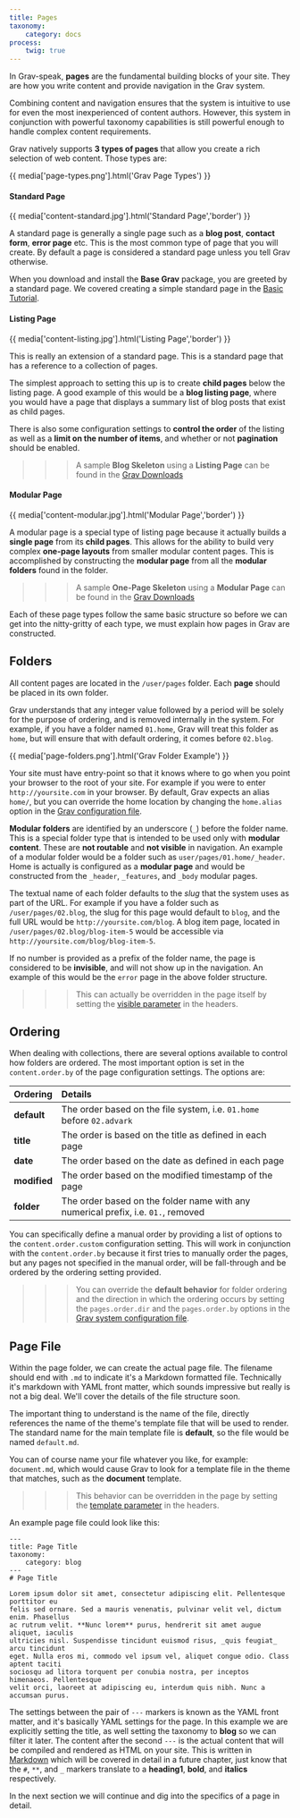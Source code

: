 ```yaml
---
title: Pages
taxonomy:
    category: docs
process:
	twig: true
---
```


In Grav-speak, **pages** are the fundamental building blocks of your site.  They are how you write content and provide navigation in the Grav system.  

Combining content and navigation ensures that the system is intuitive to use for even the most inexperienced of content authors. However, this system in conjunction with powerful taxonomy capabilities is still powerful enough to handle complex content requirements.

Grav natively supports **3 types of pages** that allow you create a rich selection of web content. Those types are:

{{ media['page-types.png'].html('Grav Page Types') }}

#### Standard Page

{{ media['content-standard.jpg'].html('Standard Page','border') }}

A standard page is generally a single page such as a **blog post**, **contact form**, **error page** etc. This is the most common type of page that you will create. By default a page is considered a standard page unless you tell Grav otherwise.

When you download and install the **Base Grav** package, you are greeted by a standard page.  We covered creating a simple standard page in the [Basic Tutorial][basic].

#### Listing Page

{{ media['content-listing.jpg'].html('Listing Page','border') }}

This is really an extension of a standard page. This is a standard page that has a reference to a collection of pages. 

The simplest approach to setting this up is to create **child pages** below the listing page. A good example of this would be a **blog listing page**, where you would have a page that displays a summary list of blog posts that exist as child pages. 

There is also some configuration settings to **control the order** of the listing as well as a **limit on the number of items**, and whether or not **pagination** should be enabled.

>>> A sample **Blog Skeleton** using a **Listing Page** can be found in the [Grav Downloads][downloads]

#### Modular Page

{{ media['content-modular.jpg'].html('Modular Page','border') }}

A modular page is a special type of listing page because it actually builds a **single page** from its **child pages**. This allows for the ability to build very complex **one-page layouts** from smaller modular content pages.  This is accomplished by constructing the **modular page** from all the **modular folders** found in the folder. 

>>> A sample **One-Page Skeleton** using a **Modular Page** can be found in the [Grav Downloads][downloads]

Each of these page types follow the same basic structure so before we can get into the nitty-gritty of each type, we must explain how pages in Grav are constructed.

## Folders

All content pages are located in the `/user/pages` folder. Each **page** should be placed in its own folder.

Grav understands that any integer value followed by a period will be solely for the purpose of ordering, and is removed internally in the system.  For example, if you have a folder named `01.home`, Grav will treat this folder as `home`, but will ensure that with default ordering, it comes before `02.blog`.

{{ media['page-folders.png'].html('Grav Folder Example') }}

Your site must have entry-point so that it knows where to go when you point your browser to the root of your site. For example if you were to enter `http://yoursite.com` in your browser.  By default, Grav expects an alias `home/`, but you can override the home location by changing the `home.alias` option in the [Grav configuration file](../basics/grav-configuration).

**Modular folders** are identified by an underscore (`_`) before the folder name.  This is a special folder type that is intended to be used only with **modular content**.  These are **not routable** and **not visible** in navigation. An example of a modular folder would be a folder such as `user/pages/01.home/_header`. Home is actually is configured as a **modular page** and would be constructed from the `_header`, `_features`, and `_body` modular pages.

The textual name of each folder defaults to the _slug_ that the system uses as part of the URL.  For example if you have a folder such as `/user/pages/02.blog`, the slug for this page would default to `blog`, and the full URL would be `http://yoursite.com/blog`. A blog item page, located in `/user/pages/02.blog/blog-item-5` would be accessible via `http://yoursite.com/blog/blog-item-5`.

If no number is provided as a prefix of the folder name, the page is considered to be **invisible**, and will not show up in the navigation. An example of this would be the `error` page in the above folder structure.

>>> This can actually be overridden in the page itself by setting the [visible parameter][headers] in the headers.

## Ordering

When dealing with collections, there are several options available to control how folders are ordered. The most important option is set in the `content.order.by` of the page configuration settings. The options are:

| Ordering     | Details                                                                           |
| :----------  | :----------                                                                       |
| **default**  | The order based on the file system, i.e. `01.home` before `02.advark`             |
| **title**    | The order is based on the title as defined in each page                           |
| **date**     | The order based on the date as defined in each page                               |
| **modified** | The order based on the modified timestamp of the page                             |
| **folder**   | The order based on the folder name with any numerical prefix, i.e. `01.`, removed |

You can specifically define a manual order by providing a list of options to the `content.order.custom` configuration setting. This will work in conjunction with the `content.order.by` because it first tries to manually order the pages, but any pages not specified in the manual order, will be fall-through and be ordered by the ordering setting provided.

>>> You can override the **default behavior** for folder ordering and the direction in which the ordering occurs by setting the `pages.order.dir` and the `pages.order.by` options in the [Grav system configuration file][system].

## Page File

Within the page folder, we can create the actual page file.  The filename should end with `.md` to indicate it's a Markdown formatted file.  Technically it's markdown with YAML front matter, which sounds impressive but really is not a big deal. We'll cover the details of the file structure soon.

The important thing to understand is the name of the file, directly references the name of the theme's template file that will be used to render.  The standard name for the main template file is **default**, so the file would be named `default.md`.  

You can of course name your file whatever you like, for example: `document.md`, which would cause Grav to look for a template file in the theme that matches, such as the **document** template.

>>> This behavior can be overridden in the page by setting the [template parameter][headers] in the headers.

An example page file could look like this:

	---
	title: Page Title
	taxonomy:
	    category: blog
	---
	# Page Title

	Lorem ipsum dolor sit amet, consectetur adipiscing elit. Pellentesque porttitor eu
	felis sed ornare. Sed a mauris venenatis, pulvinar velit vel, dictum enim. Phasellus
	ac rutrum velit. **Nunc lorem** purus, hendrerit sit amet augue aliquet, iaculis
	ultricies nisl. Suspendisse tincidunt euismod risus, _quis feugiat_ arcu tincidunt
	eget. Nulla eros mi, commodo vel ipsum vel, aliquet congue odio. Class aptent taciti
	sociosqu ad litora torquent per conubia nostra, per inceptos himenaeos. Pellentesque
	velit orci, laoreet at adipiscing eu, interdum quis nibh. Nunc a accumsan purus.

The settings between the pair of `---` markers is known as the YAML front matter, and it's basically YAML settings for the page.  In this example we are explicitly setting the title, as well setting the taxonomy to **blog** so we can filter it later.  The content after the second `---` is the actual content that will be compiled and rendered as HTML on your site.  This is written in [Markdown][markdown] which will be covered in detail in a future chapter, just know that the `#`, `**`, and `_` markers translate to a **heading1**, **bold**, and **italics** respectively.

In the next section we will continue and dig into the specifics of a page in detail.

[basic]: ../basics/basic-tutorial
[downloads]: http://getgrav.org/downloads
[headers]: headers
[system]: ../basics/grav-configuration
[headers]: headers
[markdown]: markdown

